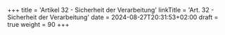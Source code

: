 +++
title = 'Artikel 32 - Sicherheit der Verarbeitung'
linkTitle = 'Art. 32 - Sicherheit der Verarbeitung'
date = 2024-08-27T20:31:53+02:00
draft = true
weight = 90
+++
